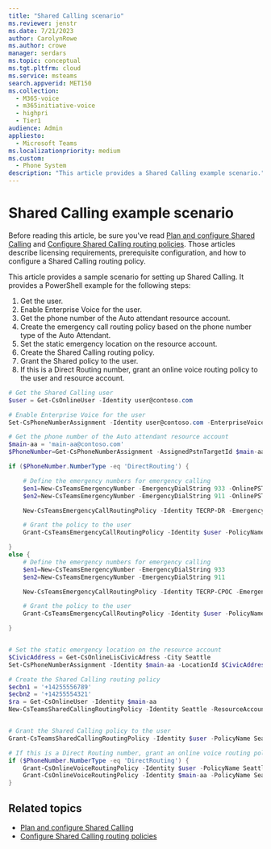 ```yaml
---
title: "Shared Calling scenario"
ms.reviewer: jenstr
ms.date: 7/21/2023
author: CarolynRowe
ms.author: crowe
manager: serdars
ms.topic: conceptual
ms.tgt.pltfrm: cloud
ms.service: msteams
search.appverid: MET150
ms.collection: 
  - M365-voice
  - m365initiative-voice
  - highpri
  - Tier1
audience: Admin
appliesto: 
  - Microsoft Teams
ms.localizationpriority: medium
ms.custom: 
  - Phone System
description: "This article provides a Shared Calling example scenario."
---
```


# Shared Calling example scenario

Before reading this article, be sure you've read [Plan and configure Shared Calling](shared-calling-plan.md) and [Configure Shared Calling routing policies](shared-calling-setup.md). Those articles describe licensing requirements, prerequisite configuration, and how to configure a Shared Calling routing policy.

This article provides a sample scenario for setting up Shared Calling. It provides a PowerShell example for the following steps:

1. Get the user.
1. Enable Enterprise Voice for the user.
1. Get the phone number of the Auto attendant resource account.
1. Create the emergency call routing policy based on the phone number type of the Auto Attendant.
1. Set the static emergency location on the resource account.
1. Create the Shared Calling routing policy.
1. Grant the Shared policy to the user.
1. If this is a Direct Routing number, grant an online voice routing policy to the user and resource account.

```powershell
# Get the Shared Calling user
$user = Get-CsOnlineUser -Identity user@contoso.com

# Enable Enterprise Voice for the user
Set-CsPhoneNumberAssignment -Identity user@contoso.com -EnterpriseVoiceEnabled $true

# Get the phone number of the Auto attendant resource account
$main-aa = 'main-aa@contoso.com'
$PhoneNumber=Get-CsPhoneNumberAssignment -AssignedPstnTargetId $main-aa

if ($PhoneNumber.NumberType -eq 'DirectRouting') {

	# Define the emergency numbers for emergency calling
	$en1=New-CsTeamsEmergencyNumber -EmergencyDialString 933 -OnlinePSTNUsage WW
	$en2=New-CsTeamsEmergencyNumber -EmergencyDialString 911 -OnlinePSTNUsage WW

	New-CsTeamsEmergencyCallRoutingPolicy -Identity TECRP-DR -EmergencyNumbers @{add=$en1,$en2} -AllowEnhancedEmergencyServices $true

	# Grant the policy to the user
	Grant-CsTeamsEmergencyCallRoutingPolicy -Identity $user -PolicyName TECRP-DR

}
else {
	# Define the emergency numbers for emergency calling
	$en1=New-CsTeamsEmergencyNumber -EmergencyDialString 933
	$en2=New-CsTeamsEmergencyNumber -EmergencyDialString 911

	New-CsTeamsEmergencyCallRoutingPolicy -Identity TECRP-CPOC -EmergencyNumbers @{add=$en1,$en2} -AllowEnhancedEmergencyServices $true

	# Grant the policy to the user
	Grant-CsTeamsEmergencyCallRoutingPolicy -Identity $user -PolicyName TECRP-CPOC

}


# Set the static emergency location on the resource account
$CivicAddress = Get-CsOnlineLisCivicAdress -City Seattle
Set-CsPhoneNumberAssignment -Identity $main-aa -LocationId $CivicAddress.DefaultLocationId -PhoneNumber $PhoneNumber.TelephoneNumber -PhoneNumberType $PhoneNumber.NumberType

# Create the Shared Calling routing policy
$ecbn1 = '+14255556789'
$ecbn2 = '+14255554321'
$ra = Get-CsOnlineUser -Identity $main-aa
New-CsTeamsSharedCallingRoutingPolicy -Identity Seattle -ResourceAccount $ra.Identity -EmergencyNumbers @{add=$ecbn1,$ecbn2}


# Grant the Shared Calling policy to the user
Grant-CsTeamsSharedCallingRoutingPolicy -Identity $user -PolicyName Seattle

# If this is a Direct Routing number, grant an online voice routing policy to the user and resource account
if ($PhoneNumber.NumberType -eq 'DirectRouting') {
	Grant-CsOnlineVoiceRoutingPolicy -Identity $user -PolicyName Seattle
	Grant-CsOnlineVoiceRoutingPolicy -Identity $main-aa -PolicyName Seattle
}
```

## Related topics

- [Plan and configure Shared Calling](shared-calling-plan.md)
- [Configure Shared Calling routing policies](shared-calling-setup.md)
